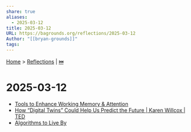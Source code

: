 ```yaml
---
share: true
aliases:
  - 2025-03-12
title: 2025-03-12
URL: https://bagrounds.org/reflections/2025-03-12
Author: "[[bryan-grounds]]"
tags: 
---
```

[Home](../index.md) > [Reflections](./index.md) | [⏮️](./2025-03-11.md)  
# 2025-03-12  
- [Tools to Enhance Working Memory & Attention](../videos/tools-to-enhance-working-memory-and-attention.md)  
- [How “Digital Twins” Could Help Us Predict the Future | Karen Willcox | TED](../videos/how-digital-twins-could-help-us-predict-the-future-karen-willcox-ted.md)  
- [Algorithms to Live By](../books/algorithms-to-live-by.md)  
